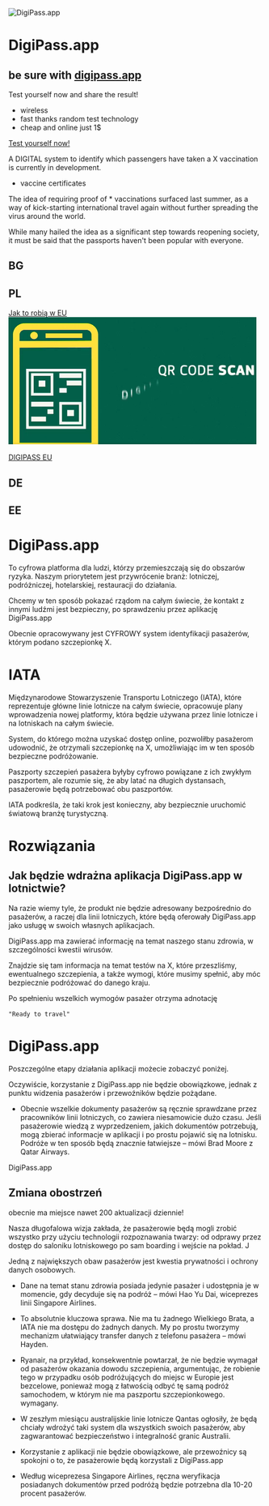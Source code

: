 
![DigiPass.app](https://logo.digipass.app/1/cover.png)

# DigiPass.app
## be sure with [digipass.app](https://www.digipass.app/) 

Test yourself now and share the result!

+ wireless 
+ fast thanks random test technology
+ cheap and online just 1$

[Test yourself now!](https://www.digipass.app/)

A DIGITAL system to identify which passengers have taken a X vaccination is currently in development.

+ vaccine certificates

The idea of requiring proof of * vaccinations surfaced last summer, as a way of kick-starting international travel again without further spreading the virus around the world.

While many hailed the idea as a significant step towards reopening society, it must be said that the passports haven't been popular with everyone.



## BG

## PL

[Jak to robią w EU](EU.md)
![colors](colors.png)

[DIGIPASS EU](DIGIPASS-EU.md)


## DE

## EE 


# DigiPass.app

To cyfrowa platforma dla ludzi, którzy przemieszczają się do obszarów ryzyka.
Naszym priorytetem jest przywrócenie branż: lotniczej, podróżniczej, hotelarskiej, restauracji do działania. 


Chcemy w ten sposób pokazać rządom na całym świecie, że kontakt z innymi ludźmi jest bezpieczny, po sprawdzeniu przez aplikację DigiPass.app

Obecnie opracowywany jest CYFROWY system identyfikacji pasażerów, którym podano szczepionkę X.

# IATA

Międzynarodowe Stowarzyszenie Transportu Lotniczego (IATA), które reprezentuje główne linie lotnicze na całym świecie, opracowuje plany wprowadzenia nowej platformy, która będzie używana przez linie lotnicze i na lotniskach na całym świecie.

System, do którego można uzyskać dostęp online, pozwoliłby pasażerom udowodnić, że otrzymali szczepionkę na X, umożliwiając im w ten sposób bezpieczne podróżowanie.

Paszporty szczepień pasażera byłyby cyfrowo powiązane z ich zwykłym paszportem, ale rozumie się, że aby latać na długich dystansach, pasażerowie będą potrzebować obu paszportów.

IATA podkreśla, że taki krok jest konieczny, aby bezpiecznie uruchomić światową branżę turystyczną.

# Rozwiązania

## Jak będzie wdrażna aplikacja DigiPass.app w lotnictwie?

Na razie wiemy tyle, że produkt nie będzie adresowany bezpośrednio do pasażerów, a raczej dla linii lotniczych, które będą oferowały DigiPass.app jako usługę w swoich własnych aplikacjach.

DigiPass.app ma zawierać informację na temat naszego stanu zdrowia, w szczególności kwestii wirusów. 

Znajdzie się tam informacja na temat testów na X, które przeszliśmy, ewentualnego szczepienia, a także wymogi, które musimy spełnić, aby móc bezpiecznie podróżować do danego kraju. 

Po spełnieniu wszelkich wymogów pasażer otrzyma adnotację 

    "Ready to travel"


# DigiPass.app

Poszczególne etapy działania aplikacji możecie zobaczyć poniżej.


Oczywiście, korzystanie z DigiPass.app nie będzie obowiązkowe, jednak z punktu widzenia pasażerów i przewoźników będzie pożądane. 

+ Obecnie wszelkie dokumenty pasażerów są ręcznie sprawdzane przez pracowników linii lotniczych, co zawiera niesamowicie dużo czasu. Jeśli pasażerowie wiedzą z wyprzedzeniem, jakich dokumentów potrzebują, mogą zbierać informacje w aplikacji i po prostu pojawić się na lotnisku. Podróże w ten sposób będą znacznie łatwiejsze – mówi Brad Moore z Qatar Airways.


DigiPass.app

## Zmiana obostrzeń

obecnie ma miejsce nawet 200 aktualizacji dziennie!

Nasza długofalowa wizja zakłada, że pasażerowie będą mogli zrobić wszystko przy użyciu technologii rozpoznawania twarzy: od odprawy przez dostęp do saloniku lotniskowego po sam boarding i wejście na pokład. J

Jedną z największych obaw pasażerów jest kwestia prywatności i ochrony danych osobowych. 

+ Dane na temat stanu zdrowia posiada jedynie pasażer i udostępnia je w momencie, gdy decyduje się na podróż – mówi Hao Yu Dai, wiceprezes linii Singapore Airlines.

+ To absolutnie kluczowa sprawa. Nie ma tu żadnego Wielkiego Brata, a IATA nie ma dostępu do żadnych danych. My po prostu tworzymy mechanizm ułatwiający transfer danych z telefonu pasażera – mówi Hayden.

+ Ryanair, na przykład, konsekwentnie powtarzał, że nie będzie wymagał od pasażerów okazania dowodu szczepienia, argumentując, że robienie tego w przypadku osób podróżujących do miejsc w Europie jest bezcelowe, ponieważ mogą z łatwością odbyć tę samą podróż samochodem, w którym nie ma paszportu szczepionkowego. wymagany. 

+ W zeszłym miesiącu australijskie linie lotnicze Qantas ogłosiły, że będą chciały wdrożyć taki system dla wszystkich swoich pasażerów, aby zagwarantować bezpieczeństwo i integralność granic Australii.

+ Korzystanie z aplikacji nie będzie obowiązkowe, ale przewoźnicy są spokojni o to, że pasażerowie będą korzystali z DigiPass.app

+ Według wiceprezesa Singapore Airlines, ręczna weryfikacja posiadanych dokumentów przed podróżą będzie potrzebna dla 10-20 procent pasażerów.

